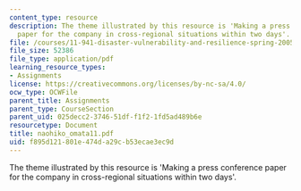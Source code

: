 ```yaml
---
content_type: resource
description: The theme illustrated by this resource is 'Making a press conference
  paper for the company in cross-regional situations within two days'.
file: /courses/11-941-disaster-vulnerability-and-resilience-spring-2005/f895d121801e474da29cb53ecae3ec9d_naohiko_omata11.pdf
file_size: 52386
file_type: application/pdf
learning_resource_types:
- Assignments
license: https://creativecommons.org/licenses/by-nc-sa/4.0/
ocw_type: OCWFile
parent_title: Assignments
parent_type: CourseSection
parent_uid: 025decc2-3746-51df-f1f2-1fd5ad489b6e
resourcetype: Document
title: naohiko_omata11.pdf
uid: f895d121-801e-474d-a29c-b53ecae3ec9d
---
```

The theme illustrated by this resource is 'Making a press conference paper for the company in cross-regional situations within two days'.